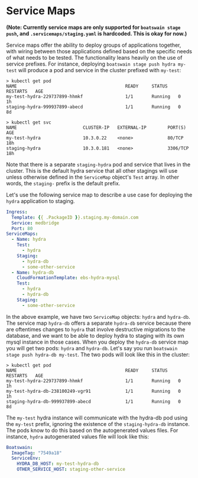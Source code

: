 

# Service Maps
**(Note: Currently service maps are only supported for `boatswain stage push`, and `.servicemaps/staging.yaml` is hardcoded. This is okay for now.)**

Service maps offer the ability to deploy groups of applications together, with wiring between those applications defined based on the specific needs of what needs to be tested. The functionality leans heavily on the use of service prefixes. For instance, deploying `boatswain stage push hydra my-test` will produce a pod and service in the cluster prefixed with `my-test`:
```
> kubectl get pod
NAME                                         READY     STATUS    RESTARTS   AGE
my-test-hydra-229737899-hhmkf                1/1       Running   0          1h
staging-hydra-999937899-abecd                1/1       Running   0          8d
```

```
> kubectl get svc
NAME                         CLUSTER-IP   EXTERNAL-IP        PORT(S)             AGE
my-test-hydra                10.3.0.22    <none>             80/TCP              18h
staging-hydra                10.3.0.181   <none>             3306/TCP            18h
```

Note that there is a separate `staging-hydra` pod and service that lives in the cluster. This is the default hydra service that all other stagings will use unless otherwise defined in the `ServiceMap` object's `Test` array. In other words, the `staging-` prefix is the default prefix.

Let's use the following service map to describe a use case for deploying the `hydra` application to staging.

```yaml
Ingress: 
  Template: {{ .PackageID }}.staging.my-domain.com
  Service: medbridge
  Port: 80
ServiceMaps:
  - Name: hydra
    Test:
      - hydra
    Staging:
      - hydra-db
      - some-other-service
  - Name: hydra-db
    CloudFormationTemplate: ebs-hydra-mysql
    Test:
      - hydra
      - hydra-db
    Staging:
      - some-other-service
```

In the above example, we have two `ServiceMap` objects: `hydra` and `hydra-db`. The service map `hydra-db` offers a separate `hydra-db` service because there are oftentimes changes to `hydra` that involve destructive migrations to the database, and we want to be able to deploy hydra to staging with its own mysql instance in those cases. When you deploy the `hydra-db` service map you will get two pods: `hydra` and `hydra-db`. Let's say you run `boatswain stage push hydra-db my-test`. The two pods will look like this in the cluster:

```
> kubectl get pod
NAME                                         READY     STATUS    RESTARTS   AGE
my-test-hydra-229737899-hhmkf                1/1       Running   0          1h
my-test-hydra-db-238100249-vgr91             1/1       Running   0          1h
staging-hydra-db-999937899-abecd             1/1       Running   0          8d
```

The `my-test` hydra instance will communicate with the hydra-db pod using the `my-test` prefix, ignoring the existence of the `staging-hydra-db` instance. The pods know to do this based on the autogenerated values files. For instance, `hydra` autogenerated values file will look like this:

```yaml
Boatswain:
  ImageTag: "7549a18"
  ServiceEnv:
    HYDRA_DB_HOST: my-test-hydra-db
    OTHER_SERVICE_HOST: staging-other-service
```
